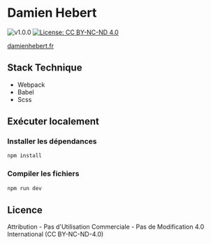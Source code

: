 # Damien Hebert

![v1.0.0](https://img.shields.io/badge/version-v1.0.0-blue.svg "version")
[![License: CC BY-NC-ND 4.0](https://img.shields.io/badge/License-CC%20BY--NC--ND%204.0-lightgrey.svg)](http://creativecommons.org/licenses/by-nc-nd/4.0/)

[damienhebert.fr](http://damienhebert.fr)

## Stack Technique

- Webpack
- Babel
- Scss

## Exécuter localement

### Installer les dépendances

```bash
npm install
```

### Compiler les fichiers

```bash
npm run dev
```

## Licence

Attribution - Pas d'Utilisation Commerciale - Pas de Modification 4.0 International (CC BY-NC-ND-4.0)
